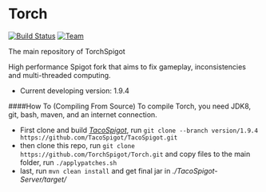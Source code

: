 Torch 
===========
[![Build Status](https://travis-ci.org/TorchMC/Torch.svg?branch=master)](https://travis-ci.org/TorchMC/Torch)  [![Team](https://img.shields.io/badge/Powered%20by-iMinecraft-green.svg?style=flat)](https://github.com/TorchSpigot/Torch)

The main repository of TorchSpigot

High performance Spigot fork that aims to fix gameplay, inconsistencies and multi-threaded computing.
* Current developing version:  1.9.4

####How To (Compiling From Source)
To compile Torch, you need JDK8, git, bash, maven, and an internet connection.

* First clone and build *[TacoSpigot](https://github.com/TacoSpigot/TacoSpigot/)*,
run `git clone --branch version/1.9.4 https://github.com/TacoSpigot/TacoSpigot.git`
* then clone this repo,
run `git clone https://github.com/TorchSpigot/Torch.git` and copy files to the main folder,
run `./applypatches.sh`
* last, run `mvn clean install` and get final jar in *./TacoSpigot-Server/target/*

